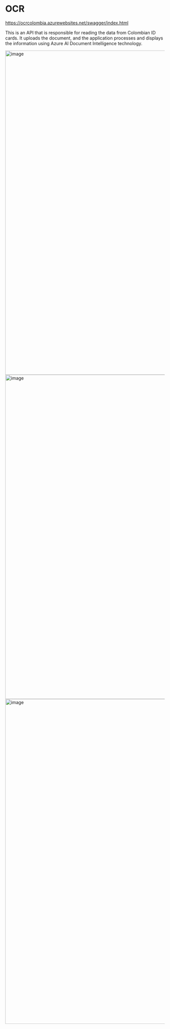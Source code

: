 # OCR

https://ocrcolombia.azurewebsites.net/swagger/index.html

This is an API that is responsible for reading the data from Colombian ID cards. It uploads the document, and the application processes and displays the information using Azure AI Document Intelligence technology.

<img width="1768" height="1025" alt="image" src="https://github.com/user-attachments/assets/82799e76-6ef9-495f-9426-72555dce9b3f" />

<img width="1874" height="1025" alt="image" src="https://github.com/user-attachments/assets/13b43141-e225-4a93-b439-b5559d90eb7a" />

<img width="1793" height="1027" alt="image" src="https://github.com/user-attachments/assets/18ebd611-60c5-4753-bbd3-3855c557e408" />
